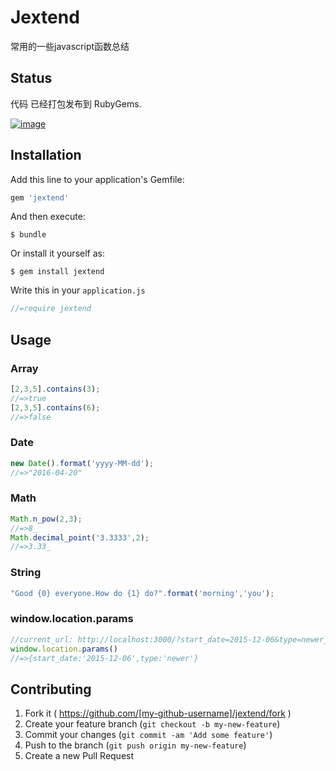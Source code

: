# Jextend

常用的一些javascript函数总结


## Status
代码 已经打包发布到 RubyGems.

[![image](https://ruby-china-files.b0.upaiyun.com/photo/5982eaaa64f467d9dbda03ad4f40ea27.png)](https://rubygems.org/gems/jextend)

## Installation

Add this line to your application's Gemfile:

```ruby
gem 'jextend'
```

And then execute:

    $ bundle

Or install it yourself as:

    $ gem install jextend

Write this in your `application.js`
```javascript
//=require jextend
```

## Usage
### Array

```javascript
[2,3,5].contains(3);
//=>true
[2,3,5].contains(6);
//=>false
```
### Date

```javascript
new Date().format('yyyy-MM-dd');
//=>"2016-04-20"
```
### Math
```javascript
Math.n_pow(2,3);
//=>8_
Math.decimal_point('3.3333',2);
//=>3.33_
```
### String
```javascript
"Good {0} everyone.How do {1} do?".format('morning','you');
```

### window.location.params
```javascript
//current_url: http://localhost:3000/?start_date=2015-12-06&type=newer_
window.location.params()
//=>{start_date:'2015-12-06',type:'newer'}
```


## Contributing

1. Fork it ( https://github.com/[my-github-username]/jextend/fork )
2. Create your feature branch (`git checkout -b my-new-feature`)
3. Commit your changes (`git commit -am 'Add some feature'`)
4. Push to the branch (`git push origin my-new-feature`)
5. Create a new Pull Request
